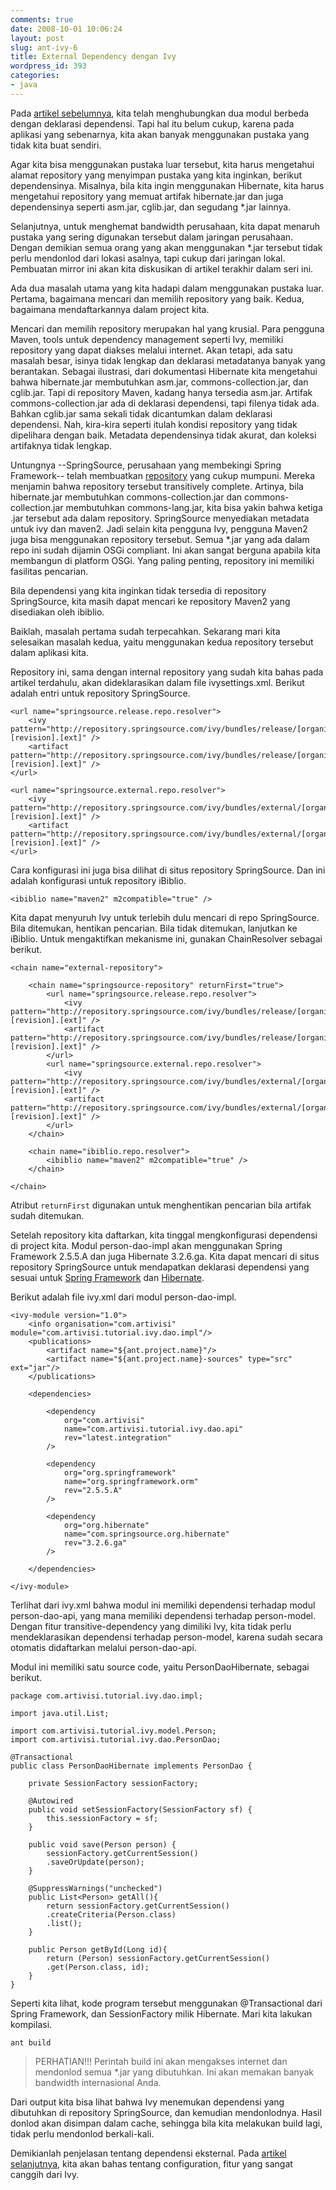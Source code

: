 ```yaml
---
comments: true
date: 2008-10-01 10:06:24
layout: post
slug: ant-ivy-6
title: External Dependency dengan Ivy
wordpress_id: 393
categories:
- java
---
```


Pada [artikel sebelumnya](http://endy.artivisi.com/blog/java/ant-ivy-5/), kita telah menghubungkan dua modul berbeda dengan deklarasi dependensi. Tapi hal itu belum cukup, karena pada aplikasi yang sebenarnya, kita akan banyak menggunakan pustaka yang tidak kita buat sendiri. 

Agar kita bisa menggunakan pustaka luar tersebut, kita harus mengetahui alamat repository yang menyimpan pustaka yang kita inginkan, berikut dependensinya. Misalnya, bila kita ingin menggunakan Hibernate, kita harus mengetahui repository yang memuat artifak hibernate.jar dan juga dependensinya seperti asm.jar, cglib.jar, dan segudang *.jar lainnya. 

Selanjutnya, untuk menghemat bandwidth perusahaan, kita dapat menaruh pustaka yang sering digunakan tersebut dalam jaringan perusahaan. Dengan demikian semua orang yang akan menggunakan *.jar tersebut tidak perlu mendonlod dari lokasi asalnya, tapi cukup dari jaringan lokal. Pembuatan mirror ini akan kita diskusikan di artikel terakhir dalam seri ini. 



Ada dua masalah utama yang kita hadapi dalam menggunakan pustaka luar. Pertama, bagaimana mencari dan memilih repository yang baik. Kedua, bagaimana mendaftarkannya dalam project kita. 

Mencari dan memilih repository merupakan hal yang krusial. Para pengguna Maven, tools untuk dependency management seperti Ivy, memiliki repository yang dapat diakses melalui internet. Akan tetapi, ada satu masalah besar, isinya tidak lengkap dan deklarasi metadatanya banyak yang berantakan. Sebagai ilustrasi, dari dokumentasi Hibernate kita mengetahui bahwa hibernate.jar membutuhkan asm.jar, commons-collection.jar, dan cglib.jar. Tapi di repository Maven, kadang hanya tersedia asm.jar. Artifak commons-collection.jar ada di deklarasi dependensi, tapi filenya tidak ada. Bahkan cglib.jar sama sekali tidak dicantumkan dalam deklarasi dependensi. Nah, kira-kira seperti itulah kondisi repository yang tidak dipelihara dengan baik. Metadata dependensinya tidak akurat, dan koleksi artifaknya tidak lengkap.

Untungnya --SpringSource, perusahaan yang membekingi Spring Framework-- telah membuatkan [repository](http://www.springsource.com/repository/) yang cukup mumpuni. Mereka menjamin bahwa repository tersebut transitively complete. Artinya, bila hibernate.jar membutuhkan commons-collection.jar dan commons-collection.jar membutuhkan commons-lang.jar, kita bisa yakin bahwa ketiga .jar tersebut ada dalam repository. SpringSource menyediakan metadata untuk ivy dan maven2. Jadi selain kita pengguna Ivy, pengguna Maven2 juga bisa menggunakan repository tersebut. Semua *.jar yang ada dalam repo ini sudah dijamin OSGi compliant. Ini akan sangat berguna apabila kita membangun di platform OSGi. Yang paling penting, repository ini memiliki fasilitas pencarian. 

Bila dependensi yang kita inginkan tidak tersedia di repository SpringSource, kita masih dapat mencari ke repository Maven2 yang disediakan oleh ibiblio. 

Baiklah, masalah pertama sudah terpecahkan. Sekarang mari kita selesaikan masalah kedua, yaitu menggunakan kedua repository tersebut dalam aplikasi kita. 


Repository ini, sama dengan internal repository yang sudah kita bahas pada artikel terdahulu, akan dideklarasikan dalam file ivysettings.xml. Berikut adalah entri untuk repository SpringSource. 


    
    
    <url name="springsource.release.repo.resolver">
    	<ivy pattern="http://repository.springsource.com/ivy/bundles/release/[organisation]/[module]/[revision]/[artifact]-[revision].[ext]" />
    	<artifact pattern="http://repository.springsource.com/ivy/bundles/release/[organisation]/[module]/[revision]/[artifact]-[revision].[ext]" />
    </url>
    
    <url name="springsource.external.repo.resolver">
    	<ivy pattern="http://repository.springsource.com/ivy/bundles/external/[organisation]/[module]/[revision]/[artifact]-[revision].[ext]" />
    	<artifact pattern="http://repository.springsource.com/ivy/bundles/external/[organisation]/[module]/[revision]/[artifact]-[revision].[ext]" />
    </url>
    




Cara konfigurasi ini juga bisa dilihat di situs repository SpringSource. 
Dan ini adalah konfigurasi untuk repository iBiblio. 


    
    
    <ibiblio name="maven2" m2compatible="true" />
    



Kita dapat menyuruh Ivy untuk terlebih dulu mencari di repo SpringSource. Bila ditemukan, hentikan pencarian. Bila tidak ditemukan, lanjutkan ke iBiblio. Untuk mengaktifkan mekanisme ini, gunakan ChainResolver sebagai berikut. 


    
    
    <chain name="external-repository">
    
    	<chain name="springsource-repository" returnFirst="true">
    		<url name="springsource.release.repo.resolver">
    			<ivy pattern="http://repository.springsource.com/ivy/bundles/release/[organisation]/[module]/[revision]/[artifact]-[revision].[ext]" />
    			<artifact pattern="http://repository.springsource.com/ivy/bundles/release/[organisation]/[module]/[revision]/[artifact]-[revision].[ext]" />
    		</url>
    		<url name="springsource.external.repo.resolver">
    			<ivy pattern="http://repository.springsource.com/ivy/bundles/external/[organisation]/[module]/[revision]/[artifact]-[revision].[ext]" />
    			<artifact pattern="http://repository.springsource.com/ivy/bundles/external/[organisation]/[module]/[revision]/[artifact]-[revision].[ext]" />
    		</url>
    	</chain>
    
    	<chain name="ibiblio.repo.resolver">
    		<ibiblio name="maven2" m2compatible="true" />
    	</chain>
    
    </chain>
    



Atribut `returnFirst` digunakan untuk menghentikan pencarian bila artifak sudah ditemukan. 

Setelah repository kita daftarkan, kita tinggal mengkonfigurasi dependensi di project kita. Modul person-dao-impl akan menggunakan Spring Framework 2.5.5.A dan juga Hibernate 3.2.6.ga. Kita dapat mencari di situs repository SpringSource untuk mendapatkan deklarasi dependensi yang sesuai untuk [Spring Framework](http://www.springsource.com/repository/app/search?query=spring) dan [Hibernate](http://www.springsource.com/repository/app/search?query=hibernate). 

Berikut adalah file ivy.xml dari modul person-dao-impl. 


    
    
    <ivy-module version="1.0">
    	<info organisation="com.artivisi" module="com.artivisi.tutorial.ivy.dao.impl"/>
    	<publications>    
    		<artifact name="${ant.project.name}"/>
    		<artifact name="${ant.project.name}-sources" type="src" ext="jar"/>
    	</publications>
    
    	<dependencies>
    
    		<dependency
    			org="com.artivisi"
    			name="com.artivisi.tutorial.ivy.dao.api"
    			rev="latest.integration"
    		/>
    
    		<dependency 
    			org="org.springframework" 
    			name="org.springframework.orm" 
    			rev="2.5.5.A"
    		/>
    			
    		<dependency 
    			org="org.hibernate" 
    			name="com.springsource.org.hibernate" 
    			rev="3.2.6.ga"
    		/>
    
    	</dependencies>
    
    </ivy-module>
    



Terlihat dari ivy.xml bahwa modul ini memiliki dependensi terhadap modul person-dao-api, yang mana memiliki dependensi terhadap person-model. Dengan fitur transitive-dependency yang dimiliki Ivy, kita tidak perlu mendeklarasikan dependensi terhadap person-model, karena sudah secara otomatis didaftarkan melalui person-dao-api.

Modul ini memiliki satu source code, yaitu PersonDaoHibernate, sebagai berikut. 


    
    
    package com.artivisi.tutorial.ivy.dao.impl;
    
    import java.util.List;
    
    import com.artivisi.tutorial.ivy.model.Person;
    import com.artivisi.tutorial.ivy.dao.PersonDao;
    
    @Transactional
    public class PersonDaoHibernate implements PersonDao {
    
    	private SessionFactory sessionFactory;
    
    	@Autowired
    	public void setSessionFactory(SessionFactory sf) {
    		this.sessionFactory = sf;
    	}
    	
    	public void save(Person person) {
    		sessionFactory.getCurrentSession()
    		.saveOrUpdate(person);
    	}
    	
    	@SuppressWarnings("unchecked")		
    	public List<Person> getAll(){
    		return sessionFactory.getCurrentSession()
    		.createCriteria(Person.class)
    		.list();
    	}
    	
    	public Person getById(Long id){
    		return (Person) sessionFactory.getCurrentSession()
    		.get(Person.class, id);
    	}
    }
    



Seperti kita lihat, kode program tersebut menggunakan @Transactional dari Spring Framework, dan SessionFactory milik Hibernate. Mari kita lakukan kompilasi. 

    
    
    ant build
    








> PERHATIAN!!! Perintah build ini akan mengakses internet dan mendonlod semua *.jar yang dibutuhkan. Ini akan memakan banyak bandwidth internasional Anda.



 

Dari output kita bisa lihat bahwa Ivy menemukan dependensi yang dibutuhkan di repository SpringSource, dan kemudian mendonlodnya. Hasil donlod akan disimpan dalam cache, sehingga bila kita melakukan build lagi, tidak perlu mendonlod berkali-kali. 

Demikianlah penjelasan tentang dependensi eksternal. Pada [artikel selanjutnya](http://endy.artivisi.com/blog/java/ant-ivy-7/), kita akan bahas tentang configuration, fitur yang sangat canggih dari Ivy. 
